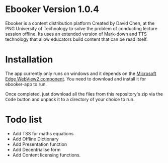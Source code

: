 # Ebooker Version 1.0.4

Ebooker is a content distribution platform Created by David Chen, at the PNG University of Technology to solve the problem of conducting lecture session offline. Its uses an extended version of Mark-down and TTS technology that allow educators build content that can be read itself.

# Installation

The app currently only runs on windows and it depends on the [Microsoft Edge WebView2 component](https://developer.microsoft.com/en-us/microsoft-edge/webview2/). You need to download and install it for ebooker-app to run.

Once completed, just download all the files from this repository's zip via the <kbd>Code</kbd> button and unpack it to a directory of your choice to run.

# Todo list
- Add TSS for maths equations
- Add Offline Dictionary
- Add Presentation function
- Add Decentrialise form
- Add Content licensing functions.